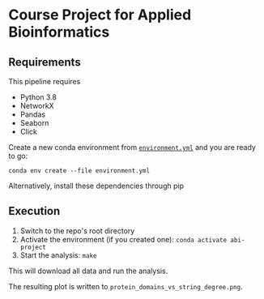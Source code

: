 # Course Project for Applied Bioinformatics

## Requirements

This pipeline requires
* Python 3.8
* NetworkX
* Pandas
* Seaborn
* Click

Create a new conda environment from [`environment.yml`](./environment.yml) and you are ready to go:

```
conda env create --file environment.yml
```

Alternatively, install these dependencies through pip

## Execution

1. Switch to the repo's root directory
2. Activate the environment (if you created one): `conda activate abi-project`
3. Start the analysis: `make`

This will download all data and run the analysis.

The resulting plot is written to `protein_domains_vs_string_degree.png`.